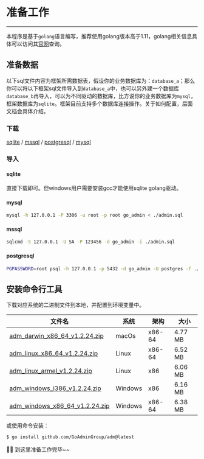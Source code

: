 # 准备工作
---

本程序是基于```golang```语言编写，推荐使用golang版本高于1.11，golang相关信息具体可以访问其[官网](https://golang.org)查询。

## 准备数据

以下sql文件内容为框架所需数据表，假设你的业务数据库为：```database_a```；那么你可以将以下框架sql文件导入到```database_a```中，也可以另外建一个数据库```database_b```再导入，可以为不同驱动的数据库，比方说你的业务数据库为```mysql```，框架数据库为```sqlite```。框架目前支持多个数据库连接操作。关于如何配置，后面文档会具体介绍。

### 下载

[sqlite](https://gitee.com/go-admin/go-admin/raw/master/data/admin.db) / [mssql](https://gitee.com/go-admin/go-admin/raw/master/data/admin.mssql) / [postgresql](https://gitee.com/go-admin/go-admin/raw/master/data/admin.pgsql) / [mysql](https://gitee.com/go-admin/go-admin/raw/master/data/admin.sql)

### 导入

#### sqlite

直接下载即可。但windows用户需要安装gcc才能使用sqlite golang驱动。

#### mysql 

```bash
mysql -h 127.0.0.1 -P 3306 -u root -p root go_admin < ./admin.sql
```

#### mssql 

```bash
sqlcmd -S 127.0.0.1 -U SA -P 123456 -d go_admin -i ./admin.sql
```

#### postgresql

```bash
PGPASSWORD=root psql -h 127.0.0.1 -p 5432 -d go_admin -U postgres -f ./admin.sql
```

## 安装命令行工具

下载对应系统的二进制文件到本地，并配置到环境变量中。

|  文件名   | 系统  | 架构  | 大小  |
|  ----  | ----  | ----  |----  |
| [adm_darwin_x86_64_v1.2.24.zip](http://file.go-admin.cn/go_admin/cli/v1_2_23/adm_darwin_x86_64_v1.2.24.zip)  | macOs | x86-64 | 4.77 MB
| [adm_linux_x86_64_v1.2.24.zip](http://file.go-admin.cn/go_admin/cli/v1_2_23/adm_linux_x86_64_v1.2.24.zip)  | Linux | x86-64   | 6.52 MB
| [adm_linux_armel_v1.2.24.zip](http://file.go-admin.cn/go_admin/cli/v1_2_23/adm_linux_armel_v1.2.24.zip)  | Linux | x86   | 6.06 MB
| [adm_windows_i386_v1.2.24.zip](http://file.go-admin.cn/go_admin/cli/v1_2_23/adm_windows_i386_v1.2.24.zip)  | Windows | x86  |6.16 MB
| [adm_windows_x86_64_v1.2.24.zip](http://file.go-admin.cn/go_admin/cli/v1_2_23/adm_windows_x86_64_v1.2.24.zip)  | Windows | x86-64   |6.38 MB



或使用命令安装：

```bash
$ go install github.com/GoAdminGroup/adm@latest
```

🍺🍺 到这里准备工作完毕~~
